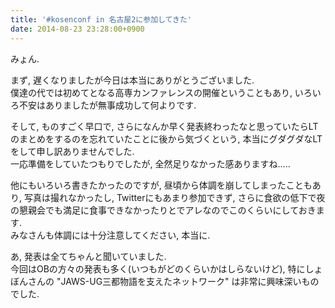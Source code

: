 ```yaml
---
title: '#kosenconf in 名古屋2に参加してきた'
date: 2014-08-23 23:28:00+0900
---
```


みょん.

まず, 遅くなりましたが今日は本当にありがとうございました.  
僕達の代では初めてとなる高専カンファレンスの開催ということもあり, いろいろ不安はありましたが無事成功して何よりです.

そして, ものすごく早口で, さらになんか早く発表終わったなと思っていたらLTのまとめをするのを忘れていたことに後から気づくという, 本当にグダグダなLTをして申し訳ありませんでした.  
一応準備をしていたつもりでしたが, 全然足りなかった感ありますね.....

他にもいろいろ書きたかったのですが, 昼頃から体調を崩してしまったこともあり, 写真は撮れなかったし, Twitterにもあまり参加できず, さらに食欲の低下で夜の懇親会でも満足に食事できなかったりとでアレなのでこのくらいにしておきます.  
みなさんも体調には十分注意してください, 本当に.

あ, 発表は全てちゃんと聞いていました.  
今回はOBの方々の発表も多く(いつもがどのくらいかはしらないけど), 特にしょぼんさんの "JAWS-UG三都物語を支えたネットワーク" は非常に興味深いものでした.
